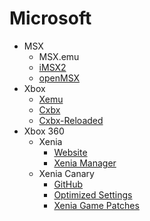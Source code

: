 # Microsoft

- MSX
    - MSX.emu
    - [iMSX2](https://apps.apple.com/us/app/imsx2/id6499231192)
    - [openMSX](https://github.com/openMSX/openMSX)
- Xbox
    - [Xemu](https://github.com/xemu-project/xemu)
    - [Cxbx](https://www.caustik.com/cxbx/index.htm)
    - [Cxbx-Reloaded](https://github.com/Cxbx-Reloaded/Cxbx-Reloaded)
- Xbox 360
    - Xenia
        - [Website](https://xenia.jp/)
        - [Xenia Manager](https://github.com/xenia-manager/xenia-manager)
    - Xenia Canary
        - [GitHub](https://github.com/xenia-canary/xenia-canary)
        - [Optimized Settings](https://github.com/xenia-manager/Optimized-Settings)
        - [Xenia Game Patches](https://github.com/xenia-canary/game-patches)
